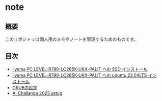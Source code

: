 # note

## 概要

このリポジトリは個人用のメモやノートを管理するためのものです。

## 目次

- [iiyama PC LEVEL-R789-LC265K-UKX-PALIT への SSD インストール](addSSD.md)
- [iiyama PC LEVEL-R789-LC265K-UKX-PALIT への ubuntu 22.04LTS インストール](install_ubuntu.md)
- [GRUBの設定](GRUB.md)
- [AI Challange 2025 setup](AIchallange2025.md)
